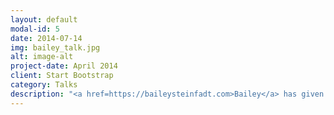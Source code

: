 ```yaml
---
layout: default
modal-id: 5
date: 2014-07-14
img: bailey_talk.jpg
alt: image-alt
project-date: April 2014
client: Start Bootstrap
category: Talks
description: "<a href=https://baileysteinfadt.com>Bailey</a> has given a variety of conference talks and workshops to people of all ages."
---
```

